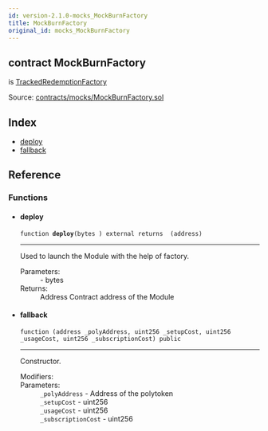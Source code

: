 ```yaml
---
id: version-2.1.0-mocks_MockBurnFactory
title: MockBurnFactory
original_id: mocks_MockBurnFactory
---
```


<div class="contract-doc"><div class="contract"><h2 class="contract-header"><span class="contract-kind">contract</span> MockBurnFactory</h2><p class="base-contracts"><span>is</span> <a href="modules_Experimental_Burn_TrackedRedemptionFactory.html">TrackedRedemptionFactory</a></p><div class="source">Source: <a href="https://github.com/PolymathNetwork/polymath-core/blob/v2.1.0/contracts/mocks/MockBurnFactory.sol" target="_blank">contracts/mocks/MockBurnFactory.sol</a></div></div><div class="index"><h2>Index</h2><ul><li><a href="mocks_MockBurnFactory.html#deploy">deploy</a></li><li><a href="mocks_MockBurnFactory.html#">fallback</a></li></ul></div><div class="reference"><h2>Reference</h2><div class="functions"><h3>Functions</h3><ul><li><div class="item function"><span id="deploy" class="anchor-marker"></span><h4 class="name">deploy</h4><div class="body"><code class="signature">function <strong>deploy</strong><span>(bytes ) </span><span>external </span><span>returns  (address) </span></code><hr/><div class="description"><p>Used to launch the Module with the help of factory.</p></div><dl><dt><span class="label-parameters">Parameters:</span></dt><dd><div><code></code> - bytes</div></dd><dt><span class="label-return">Returns:</span></dt><dd>Address Contract address of the Module</dd></dl></div></div></li><li><div class="item function"><span id="fallback" class="anchor-marker"></span><h4 class="name">fallback</h4><div class="body"><code class="signature">function <strong></strong><span>(address _polyAddress, uint256 _setupCost, uint256 _usageCost, uint256 _subscriptionCost) </span><span>public </span></code><hr/><div class="description"><p>Constructor.</p></div><dl><dt><span class="label-modifiers">Modifiers:</span></dt><dd></dd><dt><span class="label-parameters">Parameters:</span></dt><dd><div><code>_polyAddress</code> - Address of the polytoken</div><div><code>_setupCost</code> - uint256</div><div><code>_usageCost</code> - uint256</div><div><code>_subscriptionCost</code> - uint256</div></dd></dl></div></div></li></ul></div></div></div>
